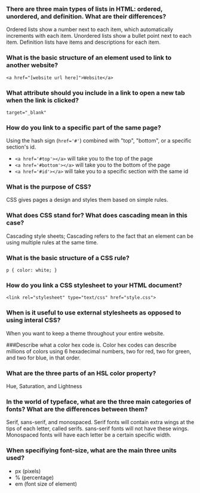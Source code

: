 ### There are three main types of lists in HTML: ordered, unordered, and definition. What are their differences?
Ordered lists show a number next to each item, which automatically increments with each item. Unordered lists show a bullet point next to each item. Definition lists have items and descriptions for each item.

### What is the basic structure of an element used to link to another website?
`<a href="[website url here]">Website</a>`

### What attribute should you include in a link to open a new tab when the link is clicked?
`target="_blank"`

### How do you link to a specific part of the same page?
Using the hash sign (`href='#'`) combined with "top", "bottom", or a specific section's id.
- `<a href='#top'></a>` will take you to the top of the page
- `<a href='#bottom'></a>` will take you to the bottom of the page
- `<a href='#id'></a>` will take you to a specific section with the same id

### What is the purpose of CSS?
CSS gives pages a design and styles them based on simple rules.

### What does CSS stand for? What does cascading mean in this case?
Cascading style sheets; Cascading refers to the fact that an element can be using multiple rules at the same time.

### What is the basic structure of a CSS rule?
`p { color: white; }`

### How do you link a CSS stylesheet to your HTML document?
`<link rel="stylesheet" type="text/css" href="style.css">`

### When is it useful to use external stylesheets as opposed to using interal CSS?
When you want to keep a theme throughout your entire website.

###Describe what a color hex code is.
Color hex codes can describe millions of colors using 6 hexadecimal numbers, two for red, two for green, and two for blue, in that order.

### What are the three parts of an HSL color property?
Hue, Saturation, and Lightness

### In the world of typeface, what are the three main categories of fonts? What are the differences between them?
Serif, sans-serif, and monospaced. Serif fonts will contain extra wings at the tips of each letter, called serifs. sans-serif fonts will not have these wings. Monospaced fonts will have each letter be a certain specific width.

### When specifiying font-size, what are the main three units used?
- px (pixels)
- % (percentage)
- em (font size of element)
